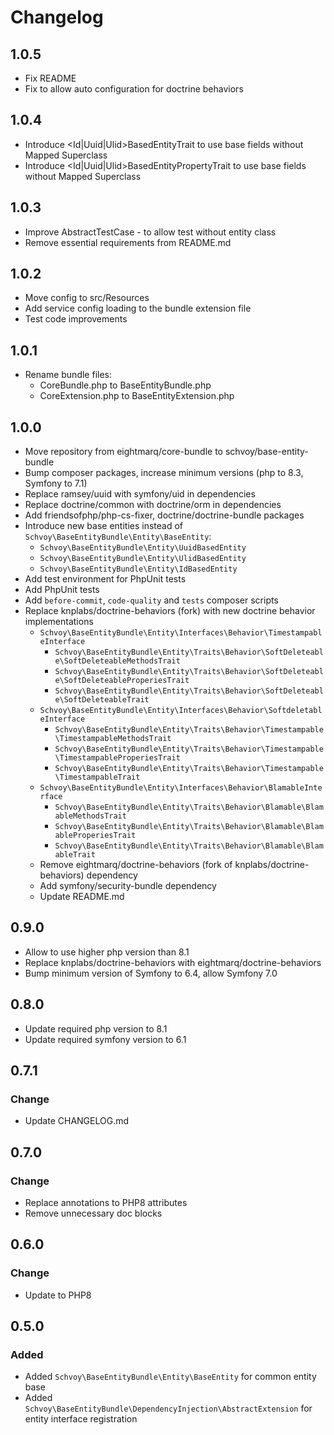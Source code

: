 # Changelog

## 1.0.5 

* Fix README
* Fix to allow auto configuration for doctrine behaviors

## 1.0.4

* Introduce <Id|Uuid|Ulid>BasedEntityTrait to use base fields without Mapped Superclass
* Introduce <Id|Uuid|Ulid>BasedEntityPropertyTrait to use base fields without Mapped Superclass

## 1.0.3

* Improve AbstractTestCase - to allow test without entity class 
* Remove essential requirements from README.md

## 1.0.2

* Move config to src/Resources
* Add service config loading to the bundle extension file
* Test code improvements

## 1.0.1

* Rename bundle files: 
  * CoreBundle.php to BaseEntityBundle.php 
  * CoreExtension.php to BaseEntityExtension.php

## 1.0.0

* Move repository from eightmarq/core-bundle to schvoy/base-entity-bundle
* Bump composer packages, increase minimum versions (php to 8.3, Symfony to 7.1)
* Replace ramsey/uuid with symfony/uid in dependencies
* Replace doctrine/common with doctrine/orm in dependencies
* Add friendsofphp/php-cs-fixer, doctrine/doctrine-bundle packages
* Introduce new base entities instead of `Schvoy\BaseEntityBundle\Entity\BaseEntity`:  
  * `Schvoy\BaseEntityBundle\Entity\UuidBasedEntity`
  * `Schvoy\BaseEntityBundle\Entity\UlidBasedEntity`
  * `Schvoy\BaseEntityBundle\Entity\IdBasedEntity` 
* Add test environment for PhpUnit tests
* Add PhpUnit tests 
* Add `before-commit`, `code-quality` and `tests` composer scripts 
* Replace knplabs/doctrine-behaviors (fork) with new doctrine behavior implementations
  * `Schvoy\BaseEntityBundle\Entity\Interfaces\Behavior\TimestampableInterface`
    * `Schvoy\BaseEntityBundle\Entity\Traits\Behavior\SoftDeleteable\SoftDeleteableMethodsTrait`
    * `Schvoy\BaseEntityBundle\Entity\Traits\Behavior\SoftDeleteable\SoftDeleteableProperiesTrait`
    * `Schvoy\BaseEntityBundle\Entity\Traits\Behavior\SoftDeleteable\SoftDeleteableTrait`
  * `Schvoy\BaseEntityBundle\Entity\Interfaces\Behavior\SoftdeletableInterface`
    * `Schvoy\BaseEntityBundle\Entity\Traits\Behavior\Timestampable\TimestampableMethodsTrait`
    * `Schvoy\BaseEntityBundle\Entity\Traits\Behavior\Timestampable\TimestampableProperiesTrait`
    * `Schvoy\BaseEntityBundle\Entity\Traits\Behavior\Timestampable\TimestampableTrait` 
  * `Schvoy\BaseEntityBundle\Entity\Interfaces\Behavior\BlamableInterface`
    * `Schvoy\BaseEntityBundle\Entity\Traits\Behavior\Blamable\BlamableMethodsTrait`
    * `Schvoy\BaseEntityBundle\Entity\Traits\Behavior\Blamable\BlamableProperiesTrait`
    * `Schvoy\BaseEntityBundle\Entity\Traits\Behavior\Blamable\BlamableTrait`
  * Remove eightmarq/doctrine-behaviors (fork of knplabs/doctrine-behaviors) dependency
  * Add symfony/security-bundle dependency
  * Update README.md

## 0.9.0

* Allow to use higher php version than 8.1
* Replace knplabs/doctrine-behaviors with eightmarq/doctrine-behaviors
* Bump minimum version of Symfony to 6.4, allow Symfony 7.0

## 0.8.0

* Update required php version to 8.1
* Update required symfony version to 6.1

## 0.7.1

### Change 

* Update CHANGELOG.md

## 0.7.0

### Change

* Replace annotations to PHP8 attributes
* Remove unnecessary doc blocks

## 0.6.0

### Change

* Update to PHP8

## 0.5.0

### Added

* Added `Schvoy\BaseEntityBundle\Entity\BaseEntity` for common entity base
* Added `Schvoy\BaseEntityBundle\DependencyInjection\AbstractExtension` for entity interface registration